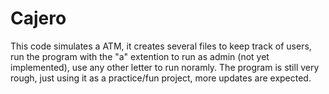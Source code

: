 # Cajero
This code simulates a ATM, it creates several files to keep track of users, run the program with the "a" extention to run as admin (not yet implemented), use any other letter to run noramly.
The program is still very rough, just using it as a practice/fun project, more updates are expected.
